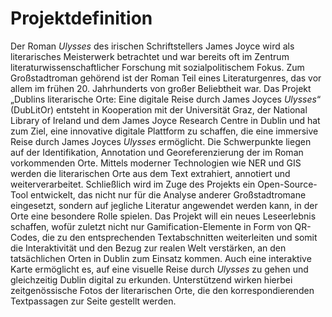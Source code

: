 # Projektdefinition

Der Roman *Ulysses* des irischen Schriftstellers James Joyce wird als literarisches Meisterwerk betrachtet und war bereits oft im Zentrum literaturwissenschaftlicher Forschung mit sozialpolitischem Fokus. Zum Großstadtroman gehörend ist der Roman Teil eines Literaturgenres, das vor allem im frühen 20. Jahrhunderts von großer Beliebtheit war. Das Projekt „Dublins literarische Orte: Eine digitale Reise durch James Joyces *Ulysses*“ (DubLitOr) entsteht in Kooperation mit der Universität Graz, der National Library of Ireland und dem James Joyce Research Centre in Dublin und hat zum Ziel, eine innovative digitale Plattform zu schaffen, die eine immersive Reise durch James Joyces *Ulysses* ermöglicht. Die Schwerpunkte liegen auf der Identifikation, Annotation und Georeferenzierung der im Roman vorkommenden Orte. Mittels moderner Technologien wie NER und GIS werden die literarischen Orte aus dem Text extrahiert, annotiert und weiterverarbeitet. Schließlich wird im Zuge des Projekts ein Open-Source-Tool entwickelt, das nicht nur für die Analyse anderer Großstadtromane eingesetzt, sondern auf jegliche Literatur angewendet werden kann, in der Orte eine besondere Rolle spielen. Das Projekt will ein neues Leseerlebnis schaffen, wofür zuletzt nicht nur Gamification-Elemente in Form von QR-Codes, die zu den entsprechenden Textabschnitten weiterleiten und somit die Interaktivität und den Bezug zur realen Welt verstärken, an den tatsächlichen Orten in Dublin zum Einsatz kommen. Auch eine interaktive Karte ermöglicht es, auf eine visuelle Reise durch *Ulysses* zu gehen und gleichzeitig Dublin digital zu erkunden. Unterstützend wirken hierbei zeitgenössische Fotos der literarischen Orte, die den korrespondierenden Textpassagen zur Seite gestellt werden.
